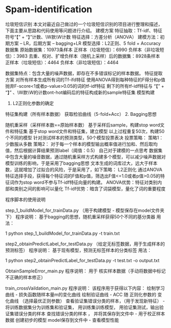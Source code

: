 # Spam-identification
垃圾短信识别
本文对最近自己做过的一个垃圾短信识别的项目进行整理和描述，下面主要从思路和代码使用等问题进行介绍。
建模方案
特征抽取：Tf-idf、特征符号“【” + “】”计数、\W款\W计数
特征选择：方差分析（ANOVA）
建模方法：初期方案 – LR，后期方案 – bagging+LR
模型选择：L2正则、5 fold + Accuracy
数据集
原始数据集：10973条样本
正样本（垃圾短信）：6990
负样本（非垃圾短信）：3983
去重、校对、扩增负样本（随机上采样）后的数据集：8928条样本
正样本（垃圾短信）：4464
负样本（非垃圾短信）：4464

数据集特点：包含大量的噪声数据，即存在不多错误标记的样本数据。
特征提取方案
对所有样本生成所有词的Tf-ifd特征
使用ANOVA得到每种特征的F得分和p值
抛弃F-score<1或者p-value>0.05的词的tf-idf特征
剩下的所有tf-idf特征与 “【” + “】” 、\W款\W的计数ont-hot编码后的特征构成新的sample特征集
模型构建
1. L2正则化参数的确定

特征集构建（所有样本数据）
获取检验曲线（5-fold+Acc）
2. Bagging思想

随机重采样（采样样本数==原始样本数）
基于采样后sample，构建stop word文件和特征集
基于stop word文件和特征集，建立模型
以上过程重复50次，构建50个不同的模型
针对测试样本的预测类型，50个模型投票表决
投票策略：
策略1：少数服从多数
策略2： 对于每一个样本的模型输出概率值进行加和、然后取均值，然后根据计算结果预测label（阈值：0.5）
自己对于建模的一点思考
数据集中包含大量的噪音数据，通过随机重采样方式构建多个模型，可以减少噪声数据对模型训练的影响，于是采用了bagging思想
文本生成的词库过大，远大于样本数，这就增加了过拟合的风险，于是采用了，如下策略：
L2正则化
通过ANOVA特征选择手段，获得每个特征词的F值和p值，筛选出F值<=1.0或者p值>0.05的特征词作为stop word不参与Tf-idf特征向量的构建。
ANOVA优势：特征对类别内部和类别之间的影响可以量化
Tf-idf优势：暗含了词袋模型，量化了词的重要程度

程序脚本的使用说明

step_1_buildModel_for_trainData.py  （用于构建模型 - 模型保存在model文件夹下）
程序说明：
基于bagging的思想，随机重采样获得50个不同的基分类器
用法：

1
 python step_1_buildModel_for_trainData.py -t train.txt

step2_obtainPredictLabel_for_testData.py （给定无标签数据，用于生成样本的预测标签）
程序说明：
基于现有模型，预测无标签样本的分类标签
用法： 

1
python step2_obtainPredictLabel_for_testData.py -t test.txt -o output.txt

ObtainSampleError_main.py
程序说明：
用于 核实样本数据（手动将数据中标记不正确的样本修正）

train_crossVaildation_main.py
程序说明：
该程序用于获得以下内容：
绘制学习曲线 - 损失函数随样本量m的变化曲线
 绘制验证曲线 - ACC 随 正则化参数的 变化曲线 （选择最优正则参数）
查看验证集错误分类的样本，（用于发现新特征） - 将训练数据集分为训练集和验证集， 用训练集训练模型， 用验证集测试，输出验证集错误分类的样本
查找错误分类的样本 ， 并将其保存到文件中 - 用于校正样本数据
创建初步的模型 model保存到文件中 - 查看模型性能
